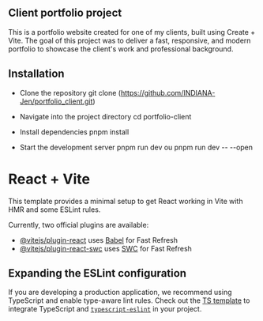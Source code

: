 ## Client portfolio project 

This is a portfolio website created for one of my clients, built using Create + Vite. The goal of this project was to deliver a fast, responsive, and modern portfolio to showcase the client's work and professional background.

## Installation 

- Clone the repository
git clone (https://github.com/INDIANA-Jen/portfolio_client.git)

- Navigate into the project directory
cd portfolio-client

- Install dependencies
pnpm install

- Start the development server
pnpm run dev ou pnpm run dev -- --open








# React + Vite

This template provides a minimal setup to get React working in Vite with HMR and some ESLint rules.

Currently, two official plugins are available:

- [@vitejs/plugin-react](https://github.com/vitejs/vite-plugin-react/blob/main/packages/plugin-react/README.md) uses [Babel](https://babeljs.io/) for Fast Refresh
- [@vitejs/plugin-react-swc](https://github.com/vitejs/vite-plugin-react-swc) uses [SWC](https://swc.rs/) for Fast Refresh

## Expanding the ESLint configuration

If you are developing a production application, we recommend using TypeScript and enable type-aware lint rules. Check out the [TS template](https://github.com/vitejs/vite/tree/main/packages/create-vite/template-react-ts) to integrate TypeScript and [`typescript-eslint`](https://typescript-eslint.io) in your project.
